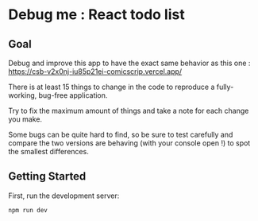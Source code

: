 # Debug me : React todo list
## Goal

Debug and improve this app to have the exact same behavior as this one : https://csb-v2x0nj-iu85p21ei-comicscrip.vercel.app/

There is at least 15 things to change in the code to reproduce a fully-working, bug-free application.

Try to fix the maximum amount of things and take a note for each change you make. 

Some bugs can be quite hard to find, so be sure to test carefully and compare the two versions are behaving (with your console open !) to spot the smallest differences. 

## Getting Started

First, run the development server:

```bash
npm run dev
```
